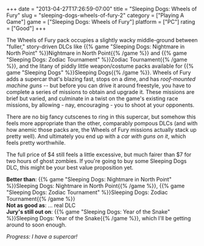 +++
date = "2013-04-27T17:26:59-07:00"
title = "Sleeping Dogs: Wheels of Fury"
slug = "sleeping-dogs-wheels-of-fury-2"
category = ["Playing A Game"]
game = ["Sleeping Dogs: Wheels of Fury"]
platform = ["PC"]
rating = ["Good"]
+++

The Wheels of Fury pack occupies a slightly wacky middle-ground between "fuller," story-driven DLCs like {{% game "Sleeping Dogs: Nightmare in North Point" %}}Nightmare in North Point{{% /game %}} and {{% game "Sleeping Dogs: Zodiac Tournament" %}}Zodiac Tournament{{% /game %}}, and the litany of piddly little weapon/costume packs available for {{% game "Sleeping Dogs" %}}Sleeping Dogs{{% /game %}}.  Wheels of Fury adds a supercar that's blazing fast, stops on a dime, and has <i>roof-mounted machine guns</i> -- but before you can drive it around freestyle, you have to complete a series of missions to obtain and upgrade it.  These missions are brief but varied, and culminate in a twist on the game's existing race missions, by allowing - nay, encouraging - you to shoot at your opponents.

There are no big fancy cutscenes to ring in this supercar, but somehow this feels more appropriate than the other, comparably pompous DLCs (and with how anemic those packs are, the Wheels of Fury missions actually stack up pretty well).  And ultimately you end up with a <i>car with guns on it</i>, which feels pretty worthwhile.

The full price of $4 still feels a little excessive, but much fairer than $7 for two hours of ghost zombies.  If you're going to buy some Sleeping Dogs DLC, this might be your best value proposition yet.

<b>Better than</b>: {{% game "Sleeping Dogs: Nightmare in North Point" %}}Sleeping Dogs: Nightmare in North Point{{% /game %}}, {{% game "Sleeping Dogs: Zodiac Tournament" %}}Sleeping Dogs: Zodiac Tournament{{% /game %}}  
<b>Not as good as</b>: ... real DLC  
<b>Jury's still out on</b>: {{% game "Sleeping Dogs: Year of the Snake" %}}Sleeping Dogs: Year of the Snake{{% /game %}}, which I'll be getting around to soon enough.

<i>Progress: I have a supercar!</i>
